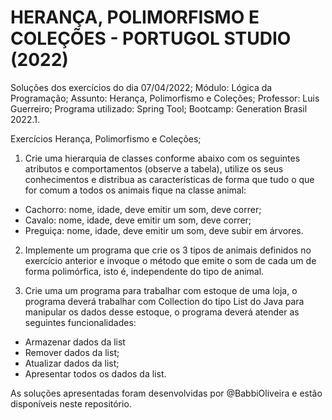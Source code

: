 # HERANÇA, POLIMORFISMO E COLEÇÕES - PORTUGOL STUDIO (2022)

Soluções dos exercícios do dia 07/04/2022;
Módulo: Lógica da Programação;
Assunto: Herança, Polimorfismo e Coleções;
Professor: Luis Guerreiro;
Programa utilizado: Spring Tool;
Bootcamp: Generation Brasil 2022.1.

Exercícios Herança, Polimorfismo e Coleções;

1. Crie uma hierarquia de classes conforme abaixo com os seguintes atributos e comportamentos (observe a tabela), utilize os seus conhecimentos e distribua as características de forma que tudo o que for comum a todos os animais fique na classe animal:

- Cachorro: nome, idade, deve emitir um som, deve correr;
- Cavalo: nome, idade, deve emitir um som, deve correr;
- Preguiça: nome, idade, deve emitir um som, deve subir em árvores.

2. Implemente um programa que crie os 3 tipos de animais definidos no exercício anterior e invoque o método que emite o som de cada um de forma polimórfica, isto é, independente do tipo de animal.

3. Crie uma um programa para trabalhar com estoque de uma loja, o programa deverá trabalhar com Collection do tipo List do Java para manipular os dados desse estoque, o programa deverá atender as seguintes funcionalidades:

- Armazenar dados da list
- Remover dados da list;
- Atualizar dados da list;
- Apresentar todos os dados da list.

As soluções apresentadas foram desenvolvidas por @BabbiOliveira e estão disponíveis neste repositório.
